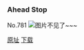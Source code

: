 ### Ahead Stop
No.781
![图片不见了~~~](https://imgs.xkcd.com/comics/ahead_stop.png)

[原址](https://xkcd.com//781) [下载](https://imgs.xkcd.com/comics/ahead_stop.png)

